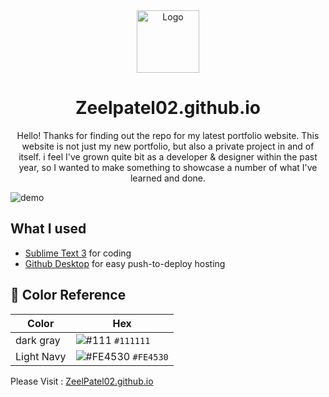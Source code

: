 <div align="center">
  <img alt="Logo" src="https://raw.githubusercontent.com/Zeelpatel02/Zeelpatel02.github.io/main/img/mario.png" width="100" />
</div>
<h1 align="center">
Zeelpatel02.github.io
</h1>
<p align="center">
Hello! Thanks for finding out the repo for my latest portfolio website. This website is not just my new portfolio, but also a private project in and of itself. i feel I've grown quite bit as a developer & designer within the past year, so I wanted to make something to showcase a number of what I've learned and done.
</p>

![demo](https://raw.githubusercontent.com/Zeelpatel02/Zeelpatel02.github.io/main/img/Zeel%20Patel%20_%20Pyt.png)

## What I used
- [Sublime Text 3](https://www.sublimetext.com/3) for coding
- [Github Desktop](https://desktop.github.com) for easy push-to-deploy hosting

## 🎨 Color Reference

| Color          | Hex                                                                |
| -------------- | ------------------------------------------------------------------ |
| dark gray      | ![#111](https://via.placeholder.com/10/111?text=+)       `#111111` |
| Light Navy     | ![#FE4530](https://via.placeholder.com/10/FE4530?text=+) `#FE4530` |


Please Visit : [ZeelPatel02.github.io](https://zeelpatel02.github.io)


